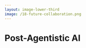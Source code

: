 ```yaml
---
layout: image-lower-third
image: /18-future-collaboration.png
---
```


# Post-Agentistic AI

<!--
*Beyond agents to intelligent collaboration*

This represents the future I think we're moving toward - post-agentistic AI. Instead of orchestrating multiple specialized agents, we work with mature AI systems that can intelligently navigate complex contexts.

The rocket launching represents this leap from the complexity of agent management to the simplicity of context-based collaboration.

It's not about eliminating agents entirely, but about recognizing when mature AI can work more effectively with rich context than with rigid workflows.
-->
